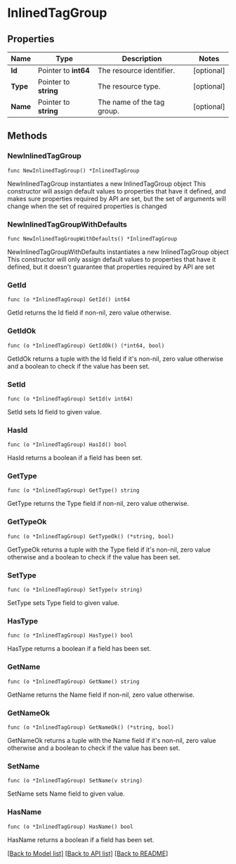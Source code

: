 # InlinedTagGroup

## Properties

Name | Type | Description | Notes
------------ | ------------- | ------------- | -------------
**Id** | Pointer to **int64** | The resource identifier. | [optional] 
**Type** | Pointer to **string** | The resource type. | [optional] 
**Name** | Pointer to **string** | The name of the tag group. | [optional] 

## Methods

### NewInlinedTagGroup

`func NewInlinedTagGroup() *InlinedTagGroup`

NewInlinedTagGroup instantiates a new InlinedTagGroup object
This constructor will assign default values to properties that have it defined,
and makes sure properties required by API are set, but the set of arguments
will change when the set of required properties is changed

### NewInlinedTagGroupWithDefaults

`func NewInlinedTagGroupWithDefaults() *InlinedTagGroup`

NewInlinedTagGroupWithDefaults instantiates a new InlinedTagGroup object
This constructor will only assign default values to properties that have it defined,
but it doesn't guarantee that properties required by API are set

### GetId

`func (o *InlinedTagGroup) GetId() int64`

GetId returns the Id field if non-nil, zero value otherwise.

### GetIdOk

`func (o *InlinedTagGroup) GetIdOk() (*int64, bool)`

GetIdOk returns a tuple with the Id field if it's non-nil, zero value otherwise
and a boolean to check if the value has been set.

### SetId

`func (o *InlinedTagGroup) SetId(v int64)`

SetId sets Id field to given value.

### HasId

`func (o *InlinedTagGroup) HasId() bool`

HasId returns a boolean if a field has been set.

### GetType

`func (o *InlinedTagGroup) GetType() string`

GetType returns the Type field if non-nil, zero value otherwise.

### GetTypeOk

`func (o *InlinedTagGroup) GetTypeOk() (*string, bool)`

GetTypeOk returns a tuple with the Type field if it's non-nil, zero value otherwise
and a boolean to check if the value has been set.

### SetType

`func (o *InlinedTagGroup) SetType(v string)`

SetType sets Type field to given value.

### HasType

`func (o *InlinedTagGroup) HasType() bool`

HasType returns a boolean if a field has been set.

### GetName

`func (o *InlinedTagGroup) GetName() string`

GetName returns the Name field if non-nil, zero value otherwise.

### GetNameOk

`func (o *InlinedTagGroup) GetNameOk() (*string, bool)`

GetNameOk returns a tuple with the Name field if it's non-nil, zero value otherwise
and a boolean to check if the value has been set.

### SetName

`func (o *InlinedTagGroup) SetName(v string)`

SetName sets Name field to given value.

### HasName

`func (o *InlinedTagGroup) HasName() bool`

HasName returns a boolean if a field has been set.


[[Back to Model list]](../README.md#documentation-for-models) [[Back to API list]](../README.md#documentation-for-api-endpoints) [[Back to README]](../README.md)


